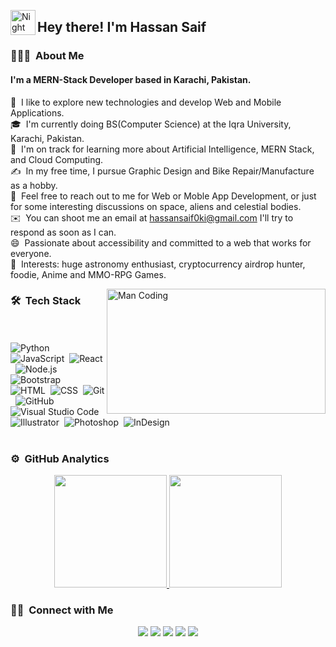 <img alt="Night Coding" src="./assets/Hand%20Wave.gif" width='40' align="left"/><h2>Hey there! I'm Hassan Saif</h2>

<!-- ## 👋 &nbsp;Hey there! I'm Hassan Saif -->

### 👨🏻‍💻 &nbsp;About Me
#### I'm a MERN-Stack Developer based in Karachi, Pakistan.

🏢 &nbsp;I like to explore new technologies and develop Web and Mobile Applications.\
🎓 &nbsp;I'm currently doing BS(Computer Science) at the Iqra University, Karachi, Pakistan.\
🌱 &nbsp;I'm on track for learning more about Artificial Intelligence, MERN Stack, and Cloud Computing.\
✍️ &nbsp;In my free time, I pursue Graphic Design and Bike Repair/Manufacture as a hobby.\
💬 &nbsp;Feel free to reach out to me for Web or Moble App Development, or just for some interesting discussions on space, aliens and celestial bodies.\
✉️ &nbsp;You can shoot me an email at hassansaif0ki@gmail.com I'll try to respond as soon as I can.\
😄 &nbsp;Passionate about accessibility and committed to a web that works for everyone.\
💜 &nbsp;Interests: huge astronomy enthusiast, cryptocurrency airdrop hunter, foodie, Anime and MMO-RPG Games.

<img alt="Man Coding" src="./assets/animated-man-computer-coding-nae6mec378lsg1i3.gif" align="right" height="200" width="350"/>

### 🛠 &nbsp;Tech Stack

<br /><br />
![Python](https://img.shields.io/badge/-Python-05122A?style=flat&logo=python)&nbsp;
![JavaScript](https://img.shields.io/badge/-JavaScript-05122A?style=flat&logo=javascript)&nbsp;
![React](https://img.shields.io/badge/-React-05122A?style=flat&logo=react)&nbsp;
![Node.js](https://img.shields.io/badge/-Node.js-05122A?style=flat&logo=node.js)&nbsp;
![Bootstrap](https://img.shields.io/badge/-Bootstrap-05122A?style=flat&logo=bootstrap&logoColor=563D7C)\
![HTML](https://img.shields.io/badge/-HTML-05122A?style=flat&logo=HTML5)&nbsp;
![CSS](https://img.shields.io/badge/-CSS-05122A?style=flat&logo=CSS3&logoColor=1572B6)&nbsp;
![Git](https://img.shields.io/badge/-Git-05122A?style=flat&logo=git)&nbsp;
![GitHub](https://img.shields.io/badge/-GitHub-05122A?style=flat&logo=github)&nbsp;
![Visual Studio Code](https://img.shields.io/badge/-Visual%20Studio%20Code-05122A?style=flat&logo=visual-studio-code&logoColor=007ACC)&nbsp;
![Illustrator](https://img.shields.io/badge/-Illustrator-05122A?style=flat&logo=adobe-illustrator)&nbsp;
![Photoshop](https://img.shields.io/badge/-Photoshop-05122A?style=flat&logo=adobe-photoshop)&nbsp;
![InDesign](https://img.shields.io/badge/-InDesign-05122A?style=flat&logo=adobe-indesign)<br /><br />

### ⚙️ &nbsp;GitHub Analytics


<p align="center">
<a href="https://github.com/mrhassansaif">
  <img height="180em" src="https://github-readme-stats-eight-theta.vercel.app/api?username=mrhassansaif&show_icons=true&theme=algolia&include_all_commits=true&count_private=true"/>
  <img height="180em" src="https://github-readme-stats-eight-theta.vercel.app/api/top-langs/?username=mrhassansaif&layout=compact&langs_count=8&theme=algolia"/>
</a>
</p>

### 🤝🏻 &nbsp;Connect with Me

<p align="center">
<a href="https://mrhassansaif.github.io/my-portfolio2.0/"><img src="https://img.shields.io/badge/-bit.ly/hassansaifportfolio-3423A6?style=flat&logo=Google-Chrome&logoColor=white"/></a>
<a href="https://www.linkedin.com/in/hassan-saif-908901184/"><img src="https://img.shields.io/badge/-Hassan Saif-0077B5?style=flat&logo=Linkedin&logoColor=white"/></a>
<a href="mailto:hassansaif0ki@gmil.com"><img src="https://img.shields.io/badge/-hassansaif0ki@gmil.com-D14836?style=flat&logo=Gmail&logoColor=white"/></a>
<a href="https://www.instagram.com/mrhassan_saif/"><img src="https://img.shields.io/badge/-@mrhassan_saif-E4405F?style=flat&logo=Instagram&logoColor=white"/></a>
<a href="https://www.facebook.com/mr.hassansaif"><img src="https://img.shields.io/badge/-@mr.hassansaif-1877F2?style=flat&logo=Facebook&logoColor=white"/></a>
</p>
